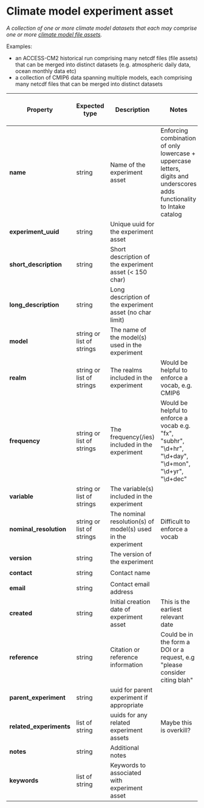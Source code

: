 # Climate model experiment asset

*A collection of one or more climate model datasets that each may comprise one or more [climate model file assets](https://github.com/ACCESS-NRI/schema/blob/main/file_asset.md).*

Examples: 
- an ACCESS-CM2 historical run comprising many netcdf files (file assets) that can be merged into distinct datasets (e.g. atmospheric daily data, ocean monthly data etc)
- a collection of CMIP6 data spanning multiple models, each comprising many netcdf files that can be merged into distinct datasets

| Property | Expected type | Description | Notes | In `metadata.yaml` (double for enforced) | Column in metacatalog |
| --- | --- | --- | --- | --- | --- |
| **name** | string | Name of the experiment asset  | Enforcing combination of only lowercase + uppercase letters, digits and underscores adds functionality to Intake catalog | :heavy_check_mark: :heavy_check_mark: | :heavy_check_mark: |
| **experiment_uuid** | string | Unique uuid for the experiment asset  |  | :heavy_check_mark: :heavy_check_mark: |  |
| **short_description** | string | Short description of the experiment asset (< 150 char)  |  | :heavy_check_mark: :heavy_check_mark: | :heavy_check_mark: ("description") |
| **long_description** | string | Long description of the experiment asset (no char limit) |  | :heavy_check_mark: :heavy_check_mark: |  |
| **model** | string or list of strings | The name of the model(s) used in the experiment |  | :heavy_check_mark: | :heavy_check_mark: |
| **realm** | string or list of strings | The realms included in the experiment | Would be helpful to enforce a vocab, e.g. CMIP6 |  | :heavy_check_mark: |
| **frequency** | string or list of strings | The frequency(/ies) included in the experiment | Would be helpful to enforce a vocab e.g. "fx", "subhr", "\d+hr", "\d+day", "\d+mon", "\d+yr", "\d+dec" |  | :heavy_check_mark: |
| **variable** | string or list of strings | The variable(s) included in the experiment |  |  | :heavy_check_mark: |
| **nominal_resolution** | string or list of strings | The nominal resolution(s) of model(s) used in the experiment | Difficult to enforce a vocab | :heavy_check_mark: | |
| **version** | string | The version of the experiment | | :heavy_check_mark: | |
| **contact** | string | Contact name |  | :heavy_check_mark: |  |
| **email** | string | Contact email address |  | :heavy_check_mark: |  |
| **created** | string | Initial creation date of experiment asset | This is the earliest relevant date | :heavy_check_mark: |  |
| **reference** | string | Citation or reference information | Could be in the form a DOI or a request, e.g "please consider citing blah" | :heavy_check_mark: |  |
| **parent_experiment** | string | uuid for parent experiment if appropriate |  | :heavy_check_mark: |  |
| **related_experiments** | list of string | uuids for any related experiment assets | Maybe this is overkill? | :heavy_check_mark: |  |
| **notes** | string | Additional notes |  | :heavy_check_mark: |  |
| **keywords** | list of string | Keywords to associated with experiment asset |  | :heavy_check_mark: |  |
